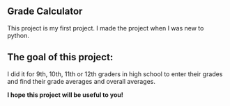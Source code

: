 ## Grade Calculator
This project is my first project. I made the project when I was new to python.
## The goal of this project:
I did it for 9th, 10th, 11th or 12th graders in high school to enter their grades and find their grade averages and overall averages.

**I hope this project will be useful to you!**
